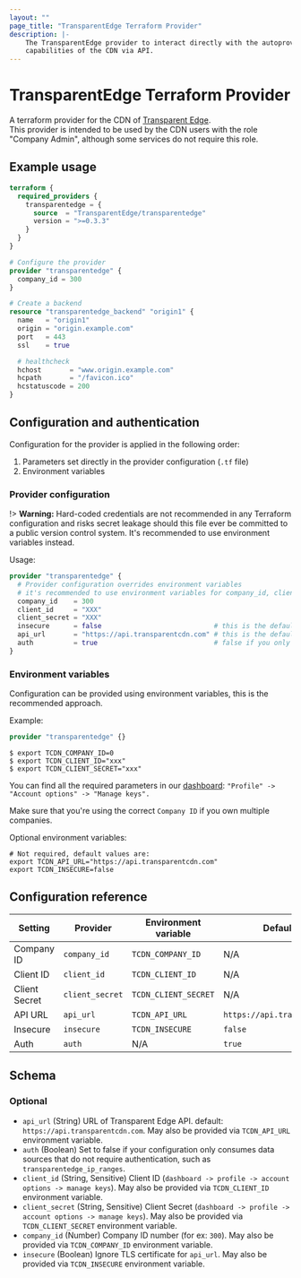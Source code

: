 ```yaml
---
layout: ""
page_title: "TransparentEdge Terraform Provider"
description: |-
    The TransparentEdge provider to interact directly with the autoprovisioning
    capabilities of the CDN via API.
---
```


# TransparentEdge Terraform Provider

A terraform provider for the CDN of [Transparent Edge](https://www.transparentedge.eu/).  
This provider is intended to be used by the CDN users with the role "Company Admin", although some services do not require this role.

## Example usage

```terraform
terraform {
  required_providers {
    transparentedge = {
      source  = "TransparentEdge/transparentedge"
      version = ">=0.3.3"
    }
  }
}

# Configure the provider
provider "transparentedge" {
  company_id = 300
}

# Create a backend
resource "transparentedge_backend" "origin1" {
  name   = "origin1"
  origin = "origin.example.com"
  port   = 443
  ssl    = true

  # healthcheck
  hchost       = "www.origin.example.com"
  hcpath       = "/favicon.ico"
  hcstatuscode = 200
}
```

## Configuration and authentication

Configuration for the provider is applied in the following order:

1. Parameters set directly in the provider configuration (`.tf` file)
2. Environment variables

### Provider configuration

!> **Warning:** Hard-coded credentials are not recommended in any Terraform
configuration and risks secret leakage should this file ever be committed to a
public version control system. It's recommended to use environment variables instead.

Usage:

```terraform
provider "transparentedge" {
  # Provider configuration overrides environment variables
  # it's recommended to use environment variables for company_id, client_id and client_secret
  company_id    = 300
  client_id     = "XXX"
  client_secret = "XXX"
  insecure      = false                            # this is the default value
  api_url       = "https://api.transparentcdn.com" # this is the default value
  auth          = true                             # false if you only use data-sources that do not require authentication such as 'transparentedge_ip_ranges'
}
```

### Environment variables

Configuration can be provided using environment variables, this is the recommended approach.  

Example:  

```terraform
provider "transparentedge" {}
```

```shell
$ export TCDN_COMPANY_ID=0
$ export TCDN_CLIENT_ID="xxx"
$ export TCDN_CLIENT_SECRET="xxx"
```

You can find all the required parameters in our [dashboard](https://dashboard.transparentcdn.com/): `"Profile" -> "Account options" -> "Manage keys".`  

Make sure that you're using the correct `Company ID` if you own multiple companies.  

Optional environment variables:  

```shell
# Not required, default values are:
export TCDN_API_URL="https://api.transparentcdn.com"
export TCDN_INSECURE=false
```

## Configuration reference

|Setting|Provider|Environment variable|Default value|
|-------|--------|--------------------|-------------|
|Company ID|`company_id`|`TCDN_COMPANY_ID`|N/A|
|Client ID|`client_id`|`TCDN_CLIENT_ID`|N/A|
|Client Secret|`client_secret`|`TCDN_CLIENT_SECRET`|N/A|
|API URL|`api_url`|`TCDN_API_URL`|`https://api.transparentcdn.com`|
|Insecure|`insecure`|`TCDN_INSECURE`|`false`|
|Auth|`auth`|N/A|`true`|

<!-- schema generated by tfplugindocs -->
## Schema

### Optional

- `api_url` (String) URL of Transparent Edge API. default: `https://api.transparentcdn.com`. May also be provided via `TCDN_API_URL` environment variable.
- `auth` (Boolean) Set to false if your configuration only consumes data sources that do not require authentication, such as `transparentedge_ip_ranges`.
- `client_id` (String, Sensitive) Client ID (`dashboard -> profile -> account options -> manage keys`). May also be provided via `TCDN_CLIENT_ID` environment variable.
- `client_secret` (String, Sensitive) Client Secret (`dashboard -> profile -> account options -> manage keys`). May also be provided via `TCDN_CLIENT_SECRET` environment variable.
- `company_id` (Number) Company ID number (for ex: `300`). May also be provided via `TCDN_COMPANY_ID` environment variable.
- `insecure` (Boolean) Ignore TLS certificate for `api_url`. May also be provided via `TCDN_INSECURE` environment variable.

